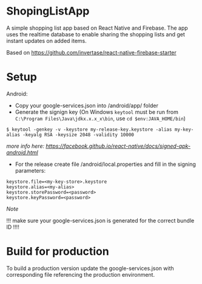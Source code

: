 # ShopingListApp

A simple shopping list app based on React Native and Firebase. The app uses the realtime database to enable sharing the shopping lists and get instant updates on added items.

Based on https://github.com/invertase/react-native-firebase-starter

# Setup

Android:
* Copy your google-services.json into /android/app/ folder
* Generate the signign key (On Windows `keytool` must be run from `C:\Program Files\Java\jdkx.x.x_x\bin`, use `cd $env:JAVA_HOME/bin`)
```
$ keytool -genkey -v -keystore my-release-key.keystore -alias my-key-alias -keyalg RSA -keysize 2048 -validity 10000
```
*more info here: https://facebook.github.io/react-native/docs/signed-apk-android.html*
* For the release create file /android/local.properties and fill in the signing parameters:
```
keystore.file=<my-key-store>.keystore
keystore.alias=<my-alias>
keystore.storePassword=<password>
keystore.keyPassword=<password>
```

*Note*

!!! make sure your google-services.json is generated for the correct bundle ID !!!!

# Build for production
To build a production version update the google-services.json with corresponding file referencing the production environment.
